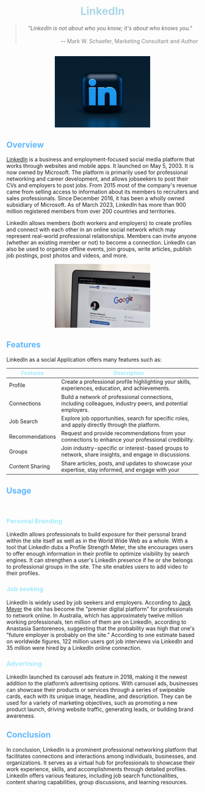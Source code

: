 # <h1 style="color: lightblue" align="center">LinkedIn </h1>

> *<div style="text-align: center"><span>"LinkedIn is not about who you know; it's about who knows you."</span></div>*
>       <br>&nbsp; &nbsp; &nbsp; &nbsp; &nbsp;  &nbsp; &nbsp; &nbsp; &nbsp; &nbsp; &nbsp; &nbsp; &nbsp; -- <span style="color: grey">Mark W. Schaefer, Marketing Consultant and Author</span>

<br>




<div align="center" ><img src="assets/logoImage.jpg" width=250 ></div>

## <span style="color: #62b7fc" >Overview</span>

[LinkedIn](https://www.linkedin.com) is a business and employment-focused social media platform that works through websites and mobile apps. It launched on May 5, 2003. It is now owned by Microsoft. The platform is primarily used for professional networking and career development, and allows jobseekers to post their CVs and employers to post jobs. From 2015 most of the company's revenue came from selling access to information about its members to recruiters and sales professionals. Since December 2016, it has been a wholly owned subsidiary of Microsoft. As of March 2023, LinkedIn has more than 900 million registered members from over 200 countries and territories.

LinkedIn allows members (both workers and employers) to create profiles and connect with each other in an online social network which may represent real-world professional relationships. Members can invite anyone (whether an existing member or not) to become a connection. LinkedIn can also be used to organize offline events, join groups, write articles, publish job postings, post photos and videos, and more.

<div align="center" ><img src="assets/workImage.jpg" width=250 ></div>

## <span style="color: #62b7fc" >Features</span>

LinkedIn as a social Application offers many features such as: 

| <span style="color: #a2eafc" >Features</span>                     | <span style="color: #a2eafc" >Description</span>                                                                                                       |
| --------------------------- | ----------------------------------------------------------------------------------------------------------------- |
| Profile                     | Create a professional profile highlighting your skills, experiences, education, and achievements.                  |
| Connections                 | Build a network of professional connections, including colleagues, industry peers, and potential employers.       |
| Job Search                  | Explore job opportunities, search for specific roles, and apply directly through the platform.                     |
| Recommendations            | Request and provide recommendations from your connections to enhance your professional credibility.               |
| Groups                      | Join industry-specific or interest-based groups to network, share insights, and engage in discussions.             |
| Content Sharing             | Share articles, posts, and updates to showcase your expertise, stay informed, and engage with your


## <span style="color: #62b7fc" >Usage</span>

<br>

### <span style="color: #a2eafc" >Personal Branding</span> 

LinkedIn allows professionals to build exposure for their personal brand within the site itself as well as in the World Wide Web as a whole. With a tool that LinkedIn dubs a Profile Strength Meter, the site encourages users to offer enough information in their profile to optimize visibility by search engines. It can strengthen a user's LinkedIn presence if he or she belongs to professional groups in the site. The site enables users to add video to their profiles.

### <span style="color: #a2eafc" >Job seeking</span> 

LinkedIn is widely used by job seekers and employers. According to [Jack Meyer](https://en.wikipedia.org/wiki/Jack_Meyer) the site has become the "premier digital platform" for professionals to network online. In Australia, which has approximately twelve million working professionals, ten million of them are on LinkedIn, according to Anastasia Santoreneos, suggesting that the probability was high that one's "future employer is probably on the site." According to one estimate based on worldwide figures, 122 million users got job interviews via LinkedIn and 35 million were hired by a LinkedIn online connection.

### <span style="color: #a2eafc" >Advertising</span>

LinkedIn launched its carousel ads feature in 2018, making it the newest addition to the platform’s advertising options. With carousel ads, businesses can showcase their products or services through a series of swipeable cards, each with its unique image, headline, and description. They can be used for a variety of marketing objectives, such as promoting a new product launch, driving website traffic, generating leads, or building brand awareness.


## <span style="color: #62b7fc" >Conclusion</span>

In conclusion, LinkedIn is a prominent professional networking platform that facilitates connections and interactions among individuals, businesses, and organizations. It serves as a virtual hub for professionals to showcase their work experience, skills, and accomplishments through detailed profiles. LinkedIn offers various features, including job search functionalities, content sharing capabilities, group discussions, and learning resources.


